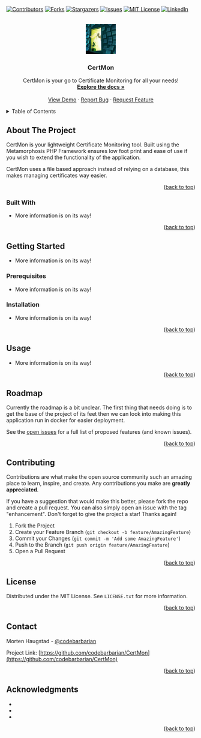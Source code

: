 <div id="top"></div>
<!--
*** Thanks for checking out the Best-README-Template. If you have a suggestion
*** that would make this better, please fork the repo and create a pull request
*** or simply open an issue with the tag "enhancement".
*** Don't forget to give the project a star!
*** Thanks again! Now go create something AMAZING! :D
-->



<!-- PROJECT SHIELDS -->
<!--
*** I'm using markdown "reference style" links for readability.
*** Reference links are enclosed in brackets [ ] instead of parentheses ( ).
*** See the bottom of this document for the declaration of the reference variables
*** for contributors-url, forks-url, etc. This is an optional, concise syntax you may use.
*** https://www.markdownguide.org/basic-syntax/#reference-style-links
-->
[![Contributors][contributors-shield]][contributors-url]
[![Forks][forks-shield]][forks-url]
[![Stargazers][stars-shield]][stars-url]
[![Issues][issues-shield]][issues-url]
[![MIT License][license-shield]][license-url]
[![LinkedIn][linkedin-shield]][linkedin-url]



<!-- PROJECT LOGO -->
<br />
<div align="center">
  <a href="https://github.com/codebarbarian/CertMon">
    <img src="images/logo.png" alt="Logo" width="80" height="80">
  </a>

<h3 align="center">CertMon</h3>

  <p align="center">
    CertMon is your go to Certificate Monitoring for all your needs! 
    <br />
    <a href="https://github.com/codebarbarian/CertMon"><strong>Explore the docs »</strong></a>
    <br />
    <br />
    <a href="https://github.com/codebarbarian/CertMon">View Demo</a>
    ·
    <a href="https://github.com/codebarbarian/CertMon/issues">Report Bug</a>
    ·
    <a href="https://github.com/codebarbarian/CertMon/issues">Request Feature</a>
  </p>
</div>



<!-- TABLE OF CONTENTS -->
<details>
  <summary>Table of Contents</summary>
  <ol>
    <li>
      <a href="#about-the-project">About The Project</a>
      <ul>
        <li><a href="#built-with">Built With</a></li>
      </ul>
    </li>
    <li>
      <a href="#getting-started">Getting Started</a>
      <ul>
        <li><a href="#prerequisites">Prerequisites</a></li>
        <li><a href="#installation">Installation</a></li>
      </ul>
    </li>
    <li><a href="#usage">Usage</a></li>
    <li><a href="#roadmap">Roadmap</a></li>
    <li><a href="#contributing">Contributing</a></li>
    <li><a href="#license">License</a></li>
    <li><a href="#contact">Contact</a></li>
    <li><a href="#acknowledgments">Acknowledgments</a></li>
  </ol>
</details>



<!-- ABOUT THE PROJECT -->
## About The Project

CertMon is your lightweight Certificate Monitoring tool. Built using the Metamorphosis PHP Framework ensures low foot print and ease of use if you wish to extend the functionality of the application.

CertMon uses a file based approach instead of relying on a database, this makes managing certificates way easier.

<p align="right">(<a href="#top">back to top</a>)</p>



### Built With

* More information is on its way!

<p align="right">(<a href="#top">back to top</a>)</p>

<!-- GETTING STARTED -->
## Getting Started

* More information is on its way!

### Prerequisites

* More information is on its way!

### Installation

 * More information is on its way!

<p align="right">(<a href="#top">back to top</a>)</p>

<!-- USAGE EXAMPLES -->
## Usage

* More information is on its way!

<p align="right">(<a href="#top">back to top</a>)</p>


<!-- ROADMAP -->
## Roadmap

Currently the roadmap is a bit unclear. The first thing that needs doing is to get the base of the project of its feet then we can look into making this application run in docker for easier deployment. 

See the [open issues](https://github.com/codebarbarian/CertMon/issues) for a full list of proposed features (and known issues).

<p align="right">(<a href="#top">back to top</a>)</p>



<!-- CONTRIBUTING -->
## Contributing

Contributions are what make the open source community such an amazing place to learn, inspire, and create. Any contributions you make are **greatly appreciated**.

If you have a suggestion that would make this better, please fork the repo and create a pull request. You can also simply open an issue with the tag "enhancement".
Don't forget to give the project a star! Thanks again!

1. Fork the Project
2. Create your Feature Branch (`git checkout -b feature/AmazingFeature`)
3. Commit your Changes (`git commit -m 'Add some AmazingFeature'`)
4. Push to the Branch (`git push origin feature/AmazingFeature`)
5. Open a Pull Request

<p align="right">(<a href="#top">back to top</a>)</p>



<!-- LICENSE -->
## License

Distributed under the MIT License. See `LICENSE.txt` for more information.

<p align="right">(<a href="#top">back to top</a>)</p>



<!-- CONTACT -->
## Contact

Morten Haugstad - [@codebarbarian](https://twitter.com/codebarbarian)

Project Link: [https://github.com/codebarbarian/CertMon](https://github.com/codebarbarian/CertMon)

<p align="right">(<a href="#top">back to top</a>)</p>



<!-- ACKNOWLEDGMENTS -->
## Acknowledgments

* []()
* []()
* []()

<p align="right">(<a href="#top">back to top</a>)</p>



<!-- MARKDOWN LINKS & IMAGES -->
<!-- https://www.markdownguide.org/basic-syntax/#reference-style-links -->
[contributors-shield]: https://img.shields.io/github/contributors/codebarbarian/CertMon.svg?style=for-the-badge
[contributors-url]: https://github.com/codebarbarian/CertMon/graphs/contributors
[forks-shield]: https://img.shields.io/github/forks/codebarbarian/CertMon.svg?style=for-the-badge
[forks-url]: https://github.com/codebarbarian/CertMon/network/members
[stars-shield]: https://img.shields.io/github/stars/codebarbarian/CertMon.svg?style=for-the-badge
[stars-url]: https://github.com/codebarbarian/CertMon/stargazers
[issues-shield]: https://img.shields.io/github/issues/codebarbarian/CertMon.svg?style=for-the-badge
[issues-url]: https://github.com/codebarbarian/CertMon/issues
[license-shield]: https://img.shields.io/github/license/codebarbarian/CertMon.svg?style=for-the-badge
[license-url]: https://github.com/codebarbarian/CertMon/blob/master/LICENSE.txt
[linkedin-shield]: https://img.shields.io/badge/-LinkedIn-black.svg?style=for-the-badge&logo=linkedin&colorB=555
[linkedin-url]: https://linkedin.com/in/mortenhaugstad
[product-screenshot]: images/logo.png

